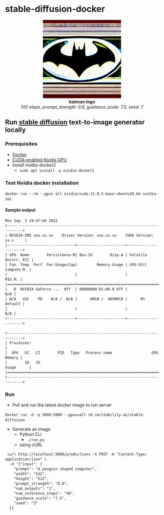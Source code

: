 # stable-diffusion-docker

<figure align="center">
<img src="batman-logo.jpeg" alt="Batman logo">
<figcaption><b>batman logo</b><br/><i>100 steps,
    prompt_strength: 0.6,
    guidance_scale: 7.5,
    seed: 7</i></figcaption>
</figure>

## Run [stable diffusion](https://huggingface.co/spaces/stabilityai/stable-diffusion) text-to-image generator locally

### Prerequisites

- [Docker](https://docs.docker.com/)
- [CUDA-enabled Nvidia GPU](https://developer.nvidia.com/cuda-gpus)
- Install nvidia-docker2
    - `sudo apt install -y nvidia-docker2`

### Test Nvidia docker installation

`docker run --rm --gpus all nvidia/cuda:11.0.3-base-ubuntu20.04 nvidia-smi`

#### Sample output

```
Mon Sep  5 19:47:04 2022       
+-----------------------------------------------------------------------------+
| NVIDIA-SMI xxx.xx.xx    Driver Version: xxx.xx.xx    CUDA Version: xx.x     |
|-------------------------------+----------------------+----------------------+
| GPU  Name        Persistence-M| Bus-Id        Disp.A | Volatile Uncorr. ECC |
| Fan  Temp  Perf  Pwr:Usage/Cap|         Memory-Usage | GPU-Util  Compute M. |
|                               |                      |               MIG M. |
|===============================+======================+======================|
|   0  NVIDIA GeForce ...  Off  | 00000000:01:00.0 Off |                  N/A |
| N/A   42C    P8    N/A /  N/A |      6MiB /  4096MiB |      0%      Default |
|                               |                      |                  N/A |
+-------------------------------+----------------------+----------------------+
                                                                               
+-----------------------------------------------------------------------------+
| Processes:                                                                  |
|  GPU   GI   CI        PID   Type   Process name                  GPU Memory |
|        ID   ID                                                   Usage      |
|=============================================================================|
+-----------------------------------------------------------------------------+

```

### Run

- Pull and run the latest docker image to run server

`docker run -d -p 5000:5000 --gpus=all r8.im/stability-ai/stable-diffusion`

- Generate an image
    - Python CLI
        - `./run.py`
    - using cURL

```
 curl http://localhost:5000/predictions -X POST -H "Content-Type: application/json" \
  -d '{"input": {
    "prompt": "A penguin shaped computer",
    "width": "512",
    "height": "512",
    "prompt_strength": "0.8",
    "num_outputs": "1",
    "num_inference_steps": "50",
    "guidance_scale": "7.5",
    "seed": "3"
  }}
```

